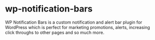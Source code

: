 # wp-notification-bars
WP Notification Bars is a custom notification and alert bar plugin for WordPress which is perfect for marketing promotions, alerts, increasing click throughs to other pages and so much more.
